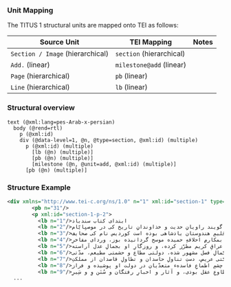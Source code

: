 

### Unit Mapping
The TITUS 1 structural units are mapped onto TEI as follows:

| Source Unit | TEI Mapping | Notes |
|-------------|-------------|-------|
| `Section / Image` (hierarchical) | `section` (hierarchical) |  |
| `Add.` (linear) | `milestone@add` (linear) |  |
| `Page` (hierarchical) | `pb` (linear) |  |
| `Line` (hierarchical) | `lb` (linear) |  |

### Structural overview
```text
text (@xml:lang=pes-Arab-x-persian)
  body (@rend=rtl)
    p (@xml:id)
    div (@data-level=1, @n, @type=section, @xml:id) (multiple)
      p (@xml:id) (multiple)
        [lb (@n) (multiple)]
        [pb (@n) (multiple)]
        [milestone (@n, @unit=add, @xml:id) (multiple)]
      [pb (@n) (multiple)]
```

### Structure Example

```xml
<div xmlns="http://www.tei-c.org/ns/1.0" n="1" xml:id="section-1" type="section" data-level="1">
        <pb n="31"/>
        <p xml:id="section-1-p-2">
          <lb n="1"/>ابتداى کتاب سندباذ
          <lb n="2"/>چنين گويند راويانِ حديت و خذاوندانِ تاريخ کى در موصيِايّام
          <lb n="3"/>و سوالفِ اعوام در اقليمِ هندوستان ياذشاهى بوذه است کورديس نام کى صحايف
          <lb n="4"/>معالى جهاندارى را بمکارمِ احلاقهِ حميده موسح گردانيذه بوز، ورداى مفاخرِ
          <lb n="5"/>پادشاهى را بمآثرِ اعراقِ کريم مطرّز کرده، و روزگارِ او بجمالِ عدل آراسته
          <lb n="6"/>و اوصافِ و بکمالِ فصل مشهور شذه، دولتى مطاع و حشمتى مطيعم، مدّتى
          <lb n="7"/>طويل و مملکتى عريص، دستِ تناولِ حاسدان و تطاولِ قاصدان از مملکتِ
          <lb n="8"/>او بسته و کوتاه، و چشمِ اطماعِ فاسدهء متعدّيان در دولت او پوشيذه و فراز،
          <lb n="9"/>هميشه مُتابعِ عدل و مطاوعِ عقل بوذى، و آثار و اخبارِ رفتگان و سُنَن وِ و سَِيرِ
  ...
```

